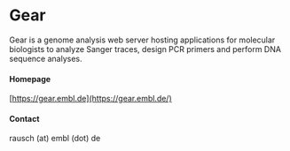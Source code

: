# Gear
Gear is a genome analysis web server hosting applications for molecular biologists to analyze Sanger traces, design PCR primers and perform DNA sequence analyses.

#### Homepage
[https://gear.embl.de](https://gear.embl.de/)

#### Contact
rausch (at) embl (dot) de

